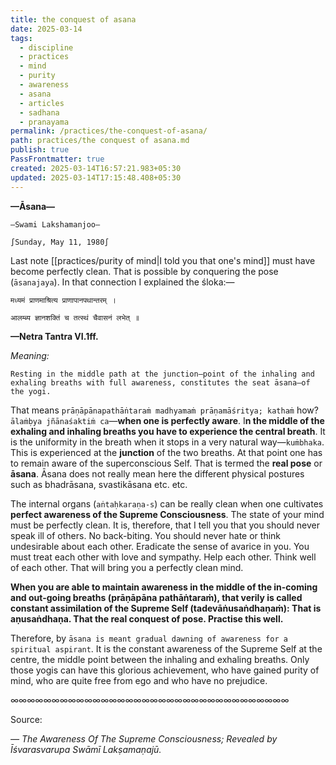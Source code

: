 ```yaml
---
title: the conquest of asana
date: 2025-03-14
tags:
  - discipline
  - practices
  - mind
  - purity
  - awareness
  - asana
  - articles
  - sadhana
  - pranayama
permalink: /practices/the-conquest-of-asana/
path: practices/the conquest of asana.md
publish: true
PassFrontmatter: true
created: 2025-03-14T16:57:21.983+05:30
updated: 2025-03-14T17:15:48.408+05:30
---
```


**—Āsana—**

`—Swami Lakshamanjoo—`

`∫Sunday, May 11, 1980∫`


Last note [[practices/purity of mind\|I told you that one's mind]] must have become perfectly clean. That is possible by conquering the pose (`āsanajaya`). In that connection I explained the śloka:— 

<span class="center-text">`मध्यमं प्राणमाश्रित्य प्राणापानपथान्तरम् ।`</span>

<span class="center-text">`आलम्ब्य ज्ञानशक्तिं च तत्स्थं चैवासनं लभेत् ॥`</span>

<span class="center-text">**—Netra Tantra VI.1ff.**</span>

*Meaning:*

`Resting in the middle path at the junction–point of the inhaling and exhaling breaths with full awareness, constitutes the seat āsana—of the yogi.`

That means `prāṇāpānapathāṅtaraṁ madhyamaṁ prāṇamāśritya; kathaṁ` how? `ālaṁḅya jñānaśaktiṁ ca`—**when one is perfectly aware**. I**n the middle of the exhaling and inhaling breaths you have to experience the central breath**. It is the uniformity in the breath when it stops in a very natural way—`kuṁbhaka`. This is experienced at the **junction** of the two breaths. At that point one has to remain aware of the superconscious Self. That is termed the **real pose** or **āsana**. Āsana does not really mean here the different physical postures such as bhadrāsana, svastikāsana etc. etc. 

The internal organs (`aṅtaḥkaraṇa-s`) can be really clean when one cultivates **perfect awareness of the Supreme Consciousness**. The state of your mind must be perfectly clean. It is, therefore, that I tell you that you should never speak ill of others. No back-biting. You should never hate or think undesirable about each other. Eradicate the sense of avarice in you. You must treat each other with love and sympathy. Help each other. Think well of each other. That will bring you a perfectly clean mind. 

**When you are able to maintain awareness in the middle of the in-coming and out-going breaths (prāṇāpāna pathāṅtaraṁ), that verily is called constant assimilation of the Supreme Self (tadevāṅusaṅdhaṇaṁ): That is aṇusaṅdhaṇa. That the real conquest of pose. Practise this well.** 

Therefore, by `āsana is meant gradual dawning of awareness for a spiritual aspirant`. It is the constant awareness of the Supreme Self at the centre, the middle point between the inhaling and exhaling breaths. Only those yogis can have this glorious achievement, who have gained purity of mind, who are quite free from ego and who have no prejudice.

∞∞∞∞∞∞∞∞∞∞∞∞∞∞∞∞∞∞∞∞∞∞∞∞∞∞∞∞∞∞∞∞∞∞

Source:

_— The Awareness Of The Supreme Consciousness; Revealed by Īśvarasvarupa Swāmī Lakṣamaṇajū._
